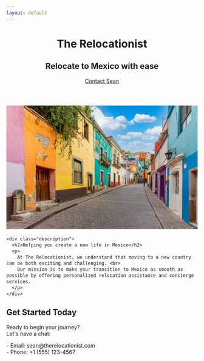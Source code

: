 ```yaml
---
layout: default
---
```


<link rel="stylesheet" href="/styles.css">

<header>
  <h1>The Relocationist</h1>
  <h2>Relocate to Mexico with ease</h2>
  <a href="#contact" class="cta-button">Contact Sean</a>
</header>

<div class="container">
  <div class="content">
    <img src="./illustration.jpg" alt="Mexican road" class="illustration">

    <div class="description">
      <h2>Helping you create a new life in Mexico</h2>
      <p>
        At The Relocationist, we understand that moving to a new country can be both exciting and challenging. <br>
        Our mission is to make your transition to Mexico as smooth as possible by offering personalized relocation assistance and concierge services.
      </p>
    </div>
  </div>
  
  <h2 id="contact">Get Started Today</h2>
  <p>
    Ready to begin your journey? <br>
    Let's have a chat:
  </p>
  <p>
    - Email: sean@therelocationist.com<br>
    - Phone: +1 (555) 123-4567
  </p>
</div>
